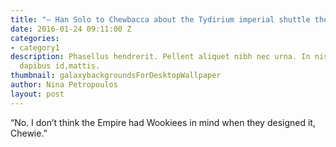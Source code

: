 ```yaml
---
title: "– Han Solo to Chewbacca about the Tydirium imperial shuttle they’re flying"
date: 2016-01-24 09:11:00 Z
categories:
- category1
description: Phasellus hendrerit. Pellent aliquet nibh nec urna. In nis aliquet vel,
  dapibus id,mattis.
thumbnail: galaxybackgroundsForDesktopWallpaper
author: Nina Petropoulos
layout: post
---
```


“No. I don’t think the Empire had Wookiees in mind when they designed it, Chewie.”